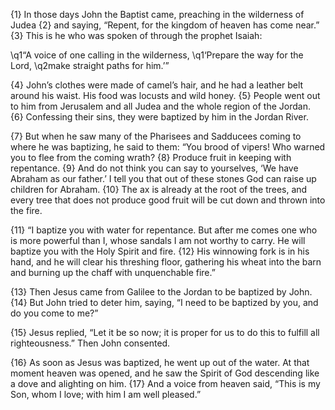 {1} In those days John the Baptist came, preaching in the wilderness of Judea {2} and saying, “Repent, for the kingdom of heaven has come near.” {3} This is he who was spoken of through the prophet Isaiah:

\q1“A voice of one calling in the wilderness,
\q1‘Prepare the way for the Lord,
\q2make straight paths for him.’”

{4} John’s clothes were made of camel’s hair, and he had a leather belt around his waist. His food was locusts and wild honey. {5} People went out to him from Jerusalem and all Judea and the whole region of the Jordan. {6} Confessing their sins, they were baptized by him in the Jordan River.

{7} But when he saw many of the Pharisees and Sadducees coming to where he was baptizing, he said to them: “You brood of vipers! Who warned you to flee from the coming wrath? {8} Produce fruit in keeping with repentance. {9} And do not think you can say to yourselves, ‘We have Abraham as our father.’ I tell you that out of these stones God can raise up children for Abraham. {10} The ax is already at the root of the trees, and every tree that does not produce good fruit will be cut down and thrown into the fire.

{11} “I baptize you with water for repentance. But after me comes one who is more powerful than I, whose sandals I am not worthy to carry. He will baptize you with the Holy Spirit and fire. {12} His winnowing fork is in his hand, and he will clear his threshing floor, gathering his wheat into the barn and burning up the chaff with unquenchable fire.”

{13} Then Jesus came from Galilee to the Jordan to be baptized by John. {14} But John tried to deter him, saying, “I need to be baptized by you, and do you come to me?”

{15} Jesus replied, “Let it be so now; it is proper for us to do this to fulfill all righteousness.” Then John consented.

{16} As soon as Jesus was baptized, he went up out of the water. At that moment heaven was opened, and he saw the Spirit of God descending like a dove and alighting on him. {17} And a voice from heaven said, “This is my Son, whom I love; with him I am well pleased.”
